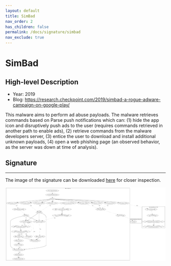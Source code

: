 ```yaml
---
layout: default
title: SimBad
nav_order: 2
has_children: false
permalink: /docs/signature/simbad
nav_exclude: true
---
```


# SimBad

## High-level Description

* Year: 2019
* Blog: https://research.checkpoint.com/2019/simbad-a-rogue-adware-campaign-on-google-play/

This malware aims to perform ad abuse payloads. The malware retrieves commands based on Parse push notifications which can: (1) hide the app icon and disruptively push ads to the user (requires commands retrieved in another path to enable ads), (2) retrieve commands from the malware developers server, (3) entice the user to download and install additional unknown payloads, (4) open a web phishing page (an observed behavior, as the server was down at time of analysis).

## Signature
---

The image of the signature can be downloaded [here](../../img/signatures/SimBad.png) for closer inspection.

![](../../img/signatures/SimBad.png)